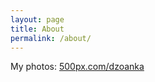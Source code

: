 ```yaml
---
layout: page
title: About
permalink: /about/
---
```


My photos: [500px.com/dzoanka](https://500px.com/dzoanka)

